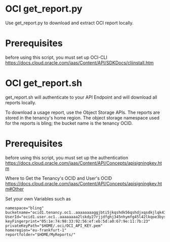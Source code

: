 # OCI get_report.py
 Use get_report.py to download and extract OCI report locally.

# Prerequisites 

before using this script, you must set up OCI-CLI
https://docs.cloud.oracle.com/iaas/Content/API/SDKDocs/cliinstall.htm
 
# OCI get_report.sh

 get_report.sh will authenticate to your API Endpoint and will download all reports locally.

To download a usage report, use the Object Storage APIs. 
The reports are stored in the tenancy's home region. 
The object storage namespace used for the reports is bling; the bucket name is the tenancy OCID.

# Prerequisites 

before using this script, you must set up the authentication
https://docs.cloud.oracle.com/iaas/Content/API/Concepts/apisigningkey.htm

 Where to Get the Tenancy's OCID and User's OCID
 https://docs.cloud.oracle.com/iaas/Content/API/Concepts/apisigningkey.htm#Other

 Set your own Variables such as 

    namespace="bling"
    bucketname="ocid1.tenancy.oc1..aaaaaaaaggjbti5jkqshdk56qshdjxqsdkjlqk43g4fg3ha"
    UserId="ocid1.user.oc1..aaaaaaaa2lskdy27rjjdfghj345nhymfg45l42lkqoe3bysflsyuau"
    keyFingerprint="05:1e:74:98:33:92:56:ef:eb:5d:a0:67:9e:11:7b:23"
    privateKeyPath="$HOME/.oci/OCI_API_KEY.pem"
    homeregion="eu-frankfurt-1"
    reportfolder="$HOME/MyReports/"